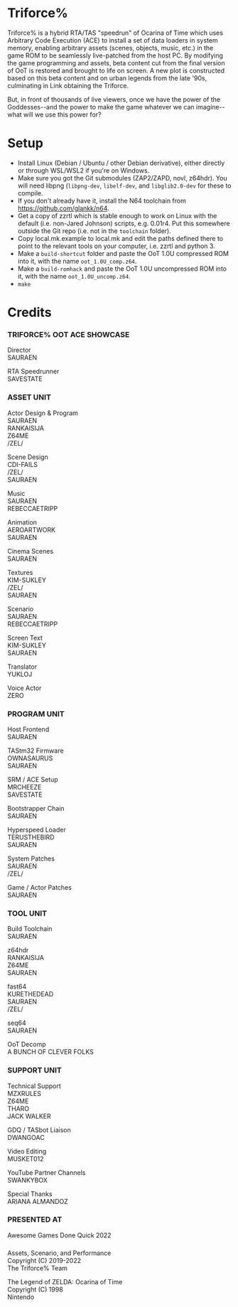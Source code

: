 # Triforce%

Triforce% is a hybrid RTA/TAS "speedrun" of Ocarina of Time which uses Arbitrary
Code Execution (ACE) to install a set of data loaders in system memory, enabling
arbitrary assets (scenes, objects, music, etc.) in the game ROM to be seamlessly
live-patched from the host PC. By modifying the game programming and assets,
beta content cut from the final version of OoT is restored and brought to life
on screen. A new plot is constructed based on this beta content and on urban
legends from the late '90s, culminating in Link obtaining the Triforce.

But, in front of thousands of live viewers, once we have the power of the
Goddesses--and the power to make the game whatever we can imagine--what will we
use this power for?


# Setup

- Install Linux (Debian / Ubuntu / other Debian derivative), either directly or through WSL/WSL2 if you're on Windows.
- Make sure you got the Git submodules (ZAP2/ZAPD, novl, z64hdr). You will need libpng (`libpng-dev`, `libelf-dev`, and `libglib2.0-dev` for these to compile.
- If you don't already have it, install the N64 toolchain from https://github.com/glankk/n64.
- Get a copy of zzrtl which is stable enough to work on Linux with the default (i.e. non-Jared Johnson) scripts, e.g. 0.01r4. Put this somewhere outside the Git repo (i.e. not in the `toolchain` folder).
- Copy local.mk.example to local.mk and edit the paths defined there to point to the relevant tools on your computer, i.e. zzrtl and python 3.
- Make a `build-shortcut` folder and paste the OoT 1.0U compressed ROM into it, with the name `oot_1.0U_comp.z64`.
- Make a `build-romhack` and paste the OoT 1.0U uncompressed ROM into it, with the name `oot_1.0U_uncomp.z64`.
- `make`


# Credits

### TRIFORCE% OOT ACE SHOWCASE

Director \
SAURAEN

RTA Speedrunner \
SAVESTATE

### ASSET UNIT

Actor Design & Program \
SAURAEN \
RANKAISIJA \
Z64ME \
\/ZEL\/

Scene Design \
CDI-FAILS \
\/ZEL\/ \
SAURAEN

Music \
SAURAEN \
REBECCAETRIPP

Animation \
AEROARTWORK \
SAURAEN

Cinema Scenes \
SAURAEN

Textures \
KIM-SUKLEY \
\/ZEL\/ \
SAURAEN

Scenario \
SAURAEN \
REBECCAETRIPP

Screen Text \
KIM-SUKLEY \
SAURAEN

Translator \
YUKLOJ

Voice Actor \
ZERO

### PROGRAM UNIT

Host Frontend \
SAURAEN

TAStm32 Firmware \
OWNASAURUS \
SAURAEN

SRM / ACE Setup \
MRCHEEZE \
SAVESTATE

Bootstrapper Chain \
SAURAEN

Hyperspeed Loader \
TERUSTHEBIRD \
SAURAEN

System Patches \
SAURAEN \
\/ZEL\/

Game / Actor Patches \
SAURAEN

### TOOL UNIT

Build Toolchain \
SAURAEN

z64hdr \
RANKAISIJA \
Z64ME \
SAURAEN

fast64 \
KURETHEDEAD \
SAURAEN \
\/ZEL\/

seq64 \
SAURAEN

OoT Decomp \
A BUNCH OF CLEVER FOLKS

### SUPPORT UNIT

Technical Support \
MZXRULES \
Z64ME \
THARO \
JACK WALKER

GDQ / TASbot Liaison \
DWANGOAC

Video Editing \
MUSKET012

YouTube Partner Channels \
SWANKYBOX

Special Thanks \
ARIANA ALMANDOZ

### PRESENTED AT

Awesome Games Done Quick 2022

### 

Assets, Scenario, and Performance \
Copyright (C) 2019-2022 \
The Triforce% Team

The Legend of ZELDA: Ocarina of Time \
Copyright (C) 1998 \
Nintendo
